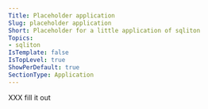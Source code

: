 ```yaml
---
Title: Placeholder application
Slug: placeholder application
Short: Placeholder for a little application of sqliton
Topics:
- sqliton
IsTemplate: false
IsTopLevel: true
ShowPerDefault: true
SectionType: Application
---
```


XXX fill it out